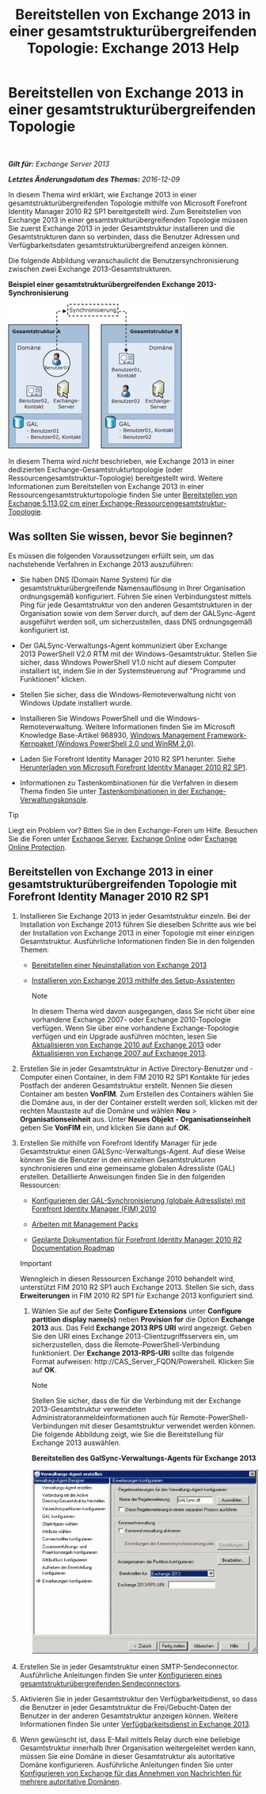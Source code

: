 ﻿---
title: 'Bereitstellen von Exchange 2013 in einer gesamtstrukturübergreifenden Topologie: Exchange 2013 Help'
TOCTitle: Bereitstellen von Exchange 2013 in einer gesamtstrukturübergreifenden Topologie
ms:assetid: 65be650f-d435-4f60-9ff0-5cb88a726abb
ms:mtpsurl: https://technet.microsoft.com/de-de/library/Aa998597(v=EXCHG.150)
ms:contentKeyID: 51409310
ms.date: 04/24/2018
mtps_version: v=EXCHG.150
ms.translationtype: HT
---

# Bereitstellen von Exchange 2013 in einer gesamtstrukturübergreifenden Topologie

 

_**Gilt für:** Exchange Server 2013_

_**Letztes Änderungsdatum des Themas:** 2016-12-09_

In diesem Thema wird erklärt, wie Exchange 2013 in einer gesamtstrukturübergreifenden Topologie mithilfe von Microsoft Forefront Identity Manager 2010 R2 SP1 bereitgestellt wird. Zum Bereitstellen von Exchange 2013 in einer gesamtstrukturübergreifenden Topologie müssen Sie zuerst Exchange 2013 in jeder Gesamtstruktur installieren und die Gesamtstrukturen dann so verbinden, dass die Benutzer Adressen und Verfügbarkeitsdaten gesamtstrukturübergreifend anzeigen können.

Die folgende Abbildung veranschaulicht die Benutzersynchronisierung zwischen zwei Exchange 2013-Gesamtstrukturen.

**Beispiel einer gesamtstrukturübergreifenden Exchange 2013-Synchronisierung**

![Beispiel einer Exchange 2010-Konfiguration mit mehreren Gesamtstrukturen](images/Aa998597.df0ba5dd-cb96-4542-98bd-2a425defe317(EXCHG.150).gif "Beispiel einer Exchange 2010-Konfiguration mit mehreren Gesamtstrukturen")

In diesem Thema wird *nicht* beschrieben, wie Exchange 2013 in einer dedizierten Exchange-Gesamtstrukturtopologie (oder Ressourcengesamtstruktur-Topologie) bereitgestellt wird. Weitere Informationen zum Bereitstellen von Exchange 2013 in einer Ressourcengesamtstrukturtopologie finden Sie unter [Bereitstellen von Exchange 5.113,02 cm einer Exchange-Ressourcengesamtstruktur-Topologie](deploy-exchange-2013-in-an-exchange-resource-forest-topology-exchange-2013-help.md).

## Was sollten Sie wissen, bevor Sie beginnen?

Es müssen die folgenden Voraussetzungen erfüllt sein, um das nachstehende Verfahren in Exchange 2013 auszuführen:

  - Sie haben DNS (Domain Name System) für die gesamtstrukturübergreifende Namensauflösung in Ihrer Organisation ordnungsgemäß konfiguriert. Führen Sie einen Verbindungstest mittels Ping für jede Gesamtstruktur von den anderen Gesamtstrukturen in der Organisation sowie von dem Server durch, auf dem der GALSync-Agent ausgeführt werden soll, um sicherzustellen, dass DNS ordnungsgemäß konfiguriert ist.

  - Der GALSync-Verwaltungs-Agent kommuniziert über Exchange 2013 PowerShell V2.0 RTM mit der Windows-Gesamtstruktur. Stellen Sie sicher, dass Windows PowerShell V1.0 nicht auf diesem Computer installiert ist, indem Sie in der Systemsteuerung auf "Programme und Funktionen" klicken.

  - Stellen Sie sicher, dass die Windows-Remoteverwaltung nicht von Windows Update installiert wurde.

  - Installieren Sie Windows PowerShell und die Windows-Remoteverwaltung. Weitere Informationen finden Sie im Microsoft Knowledge Base-Artikel 968930, [Windows Management Framework-Kernpaket (Windows PowerShell 2.0 und WinRM 2.0)](http://go.microsoft.com/fwlink/p/?linkid=3052&kbid=968930).

  - Laden Sie Forefront Identity Manager 2010 R2 SP1 herunter. Siehe [Herunterladen von Microsoft Forefront Identity Manager 2010 R2 SP1](https://go.microsoft.com/fwlink/p/?linkid=279868).

  - Informationen zu Tastenkombinationen für die Verfahren in diesem Thema finden Sie unter [Tastenkombinationen in der Exchange-Verwaltungskonsole](keyboard-shortcuts-in-the-exchange-admin-center-exchange-online-protection-help.md).


> [!TIP]
> Liegt ein Problem vor? Bitten Sie in den Exchange-Foren um Hilfe. Besuchen Sie die Foren unter <A href="https://go.microsoft.com/fwlink/p/?linkid=60612">Exchange Server</A>, <A href="https://go.microsoft.com/fwlink/p/?linkid=267542">Exchange Online</A> oder <A href="https://go.microsoft.com/fwlink/p/?linkid=285351">Exchange Online Protection</A>.



## Bereitstellen von Exchange 2013 in einer gesamtstrukturübergreifenden Topologie mit Forefront Identity Manager 2010 R2 SP1

1.  Installieren Sie Exchange 2013 in jeder Gesamtstruktur einzeln. Bei der Installation von Exchange 2013 führen Sie dieselben Schritte aus wie bei der Installation von Exchange 2013 in einer Topologie mit einer einzigen Gesamtstruktur. Ausführliche Informationen finden Sie in den folgenden Themen:
    
      - [Bereitstellen einer Neuinstallation von Exchange 2013](deploy-a-new-installation-of-exchange-2013-exchange-2013-help.md)
    
      - [Installieren von Exchange 2013 mithilfe des Setup-Assistenten](install-exchange-2013-using-the-setup-wizard-exchange-2013-help.md)
        

        > [!NOTE]
        > In diesem Thema wird davon ausgegangen, dass Sie nicht über eine vorhandene Exchange 2007- oder Exchange 2010-Topologie verfügen. Wenn Sie über eine vorhandene Exchange-Topologie verfügen und ein Upgrade ausführen möchten, lesen Sie <A href="upgrade-from-exchange-2010-to-exchange-2013-exchange-2013-help.md">Aktualisieren von Exchange&nbsp;2010 auf Exchange&nbsp;2013</A> oder <A href="upgrade-from-exchange-2007-to-exchange-2013-exchange-2013-help.md">Aktualisieren von Exchange&nbsp;2007 auf Exchange&nbsp;2013</A>.



2.  Erstellen Sie in jeder Gesamtstruktur in Active Directory-Benutzer und -Computer einen Container, in dem FIM 2010 R2 SP1 Kontakte für jedes Postfach der anderen Gesamtstruktur erstellt. Nennen Sie diesen Container am besten **VonFIM**. Zum Erstellen des Containers wählen Sie die Domäne aus, in der der Container erstellt werden soll, klicken mit der rechten Maustaste auf die Domäne und wählen **Neu** \> **Organisationseinheit** aus. Unter **Neues Objekt - Organisationseinheit** geben Sie **VonFIM** ein, und klicken Sie dann auf **OK**.

3.  Erstellen Sie mithilfe von Forefront Identify Manager für jede Gesamtstruktur einen GALSync-Verwaltungs-Agent. Auf diese Weise können Sie die Benutzer in den einzelnen Gesamtstrukturen synchronisieren und eine gemeinsame globalen Adressliste (GAL) erstellen. Detaillierte Anweisungen finden Sie in den folgenden Ressourcen:
    
      - [Konfigurieren der GAL-Synchronisierung (globale Adressliste) mit Forefront Identity Manager (FIM) 2010](https://go.microsoft.com/fwlink/p/?linkid=279869)
    
      - [Arbeiten mit Management Packs](https://go.microsoft.com/fwlink/p/?linkid=279870)
    
      - [Geplante Dokumentation für Forefront Identity Manager 2010 R2 Documentation Roadmap](https://go.microsoft.com/fwlink/p/?linkid=279871)
    

    > [!IMPORTANT]
    > Wenngleich in diesen Ressourcen Exchange 2010 behandelt wird, unterstützt FIM 2010 R2 SP1 auch Exchange 2013. Stellen Sie sich, dass <STRONG>Erweiterungen</STRONG> in FIM 2010 R2 SP1 für Exchange 2013 konfiguriert sind.

    
    1.  Wählen Sie auf der Seite **Configure Extensions** unter **Configure partition display name(s)** neben **Provision for** die Option **Exchange 2013** aus. Das Feld **Exchange 2013 RPS URI** wird angezeigt. Geben Sie den URI eines Exchange 2013-Clientzugriffsservers ein, um sicherzustellen, dass die Remote-PowerShell-Verbindung funktioniert. Der **Exchange 2013-RPS-URI** sollte das folgende Format aufweisen: http://CAS\_Server\_FQDN/Powershell. Klicken Sie auf **OK**.
        

        > [!NOTE]
        > Stellen Sie sicher, dass die für die Verbindung mit der Exchange 2013-Gesamtstruktur verwendeten Administratoranmeldeinformationen auch für Remote-PowerShell-Verbindungen mit dieser Gesamtstruktur verwendet werden können.<BR>Die folgende Abbildung zeigt, wie Sie die Bereitstellung für Exchange 2013 auswählen.

        
        **Bereitstellen des GalSync-Verwaltungs-Agents für Exchange 2013**
        
        ![Exchange 2010 Verwaltungs-Agent-Bereitstellung](images/Aa998597.8f403cda-e5e4-4edf-887f-c1ed46cee3f5(EXCHG.150).gif "Exchange 2010 Verwaltungs-Agent-Bereitstellung")  

4.  Erstellen Sie in jeder Gesamtstruktur einen SMTP-Sendeconnector. Ausführliche Anleitungen finden Sie unter [Konfigurieren eines gesamtstrukturübergreifenden Sendeconnectors](configure-a-cross-forest-send-connector-exchange-2013-help.md).

5.  Aktivieren Sie in jeder Gesamtstruktur den Verfügbarkeitsdienst, so dass die Benutzer in jeder Gesamtstruktur die Frei/Gebucht-Daten der Benutzer in der anderen Gesamtstruktur anzeigen können. Weitere Informationen finden Sie unter [Verfügbarkeitsdienst in Exchange 2013](availability-service-in-exchange-2013-exchange-2013-help.md).

6.  Wenn gewünscht ist, dass E-Mail mittels Relay durch eine beliebige Gesamtstruktur innerhalb Ihrer Organisation weitergeleitet werden kann, müssen Sie eine Domäne in dieser Gesamtstruktur als autoritative Domäne konfigurieren. Ausführliche Anleitungen finden Sie unter [Konfigurieren von Exchange für das Annehmen von Nachrichten für mehrere autoritative Domänen](configure-exchange-to-accept-mail-for-multiple-authoritative-domains-exchange-2013-help.md).

